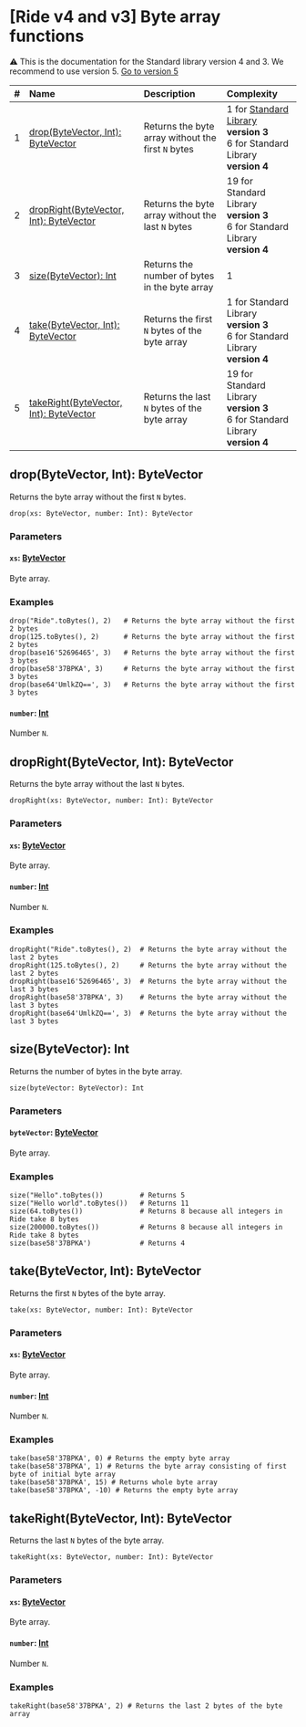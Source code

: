 # [Ride v4 and v3] Byte array functions

:warning: This is the documentation for the Standard library version 4 and 3. We recommend to use version 5. [Go to version 5](/en/ride/functions/built-in-functions/byte-array-functions)

|#|Name | Description | Complexity |
|:---| :--- | :--- | :--- |
|1| [drop(ByteVector, Int): ByteVector](#drop) | Returns the byte array without the first `N` bytes | 1 for [Standard Library](/en/ride/script/standard-library) **version 3**<br>6 for Standard Library **version 4** |
|2| [dropRight(ByteVector, Int): ByteVector](#drop-right) | Returns the byte array without the last `N` bytes | 19 for Standard Library **version 3**<br>6 for Standard Library **version 4** |
|3| [size(ByteVector): Int](#size) | Returns the number of bytes in the byte array | 1 |
|4| [take(ByteVector, Int): ByteVector](#take) | Returns the first `N` bytes of the byte array | 1 for Standard Library **version 3**<br>6 for Standard Library **version 4** |
|5| [takeRight(ByteVector, Int): ByteVector](#take-right) | Returns the last `N` bytes of the byte array | 19 for Standard Library **version 3**<br>6 for Standard Library **version 4** |

## drop(ByteVector, Int): ByteVector<a id="drop"></a>

Returns the byte array without the first `N` bytes.

``` ride
drop(xs: ByteVector, number: Int): ByteVector
```

### Parameters

#### `xs`: [ByteVector](/en/ride/data-types/byte-vector)

Byte array.

### Examples

``` ride
drop("Ride".toBytes(), 2)   # Returns the byte array without the first 2 bytes
drop(125.toBytes(), 2)      # Returns the byte array without the first 2 bytes
drop(base16'52696465', 3)   # Returns the byte array without the first 3 bytes
drop(base58'37BPKA', 3)     # Returns the byte array without the first 3 bytes
drop(base64'UmlkZQ==', 3)   # Returns the byte array without the first 3 bytes
```

#### `number`: [Int](/en/ride/data-types/int)

Number `N`.

## dropRight(ByteVector, Int): ByteVector<a id="drop-right"></a>

Returns the byte array without the last `N` bytes.

``` ride
dropRight(xs: ByteVector, number: Int): ByteVector
```

### Parameters

#### `xs`: [ByteVector](/en/ride/data-types/byte-vector)

Byte array.

#### `number`: [Int](/en/ride/data-types/int)

Number `N`.

### Examples

``` ride
dropRight("Ride".toBytes(), 2)  # Returns the byte array without the last 2 bytes
dropRight(125.toBytes(), 2)     # Returns the byte array without the last 2 bytes
dropRight(base16'52696465', 3)  # Returns the byte array without the last 3 bytes
dropRight(base58'37BPKA', 3)    # Returns the byte array without the last 3 bytes
dropRight(base64'UmlkZQ==', 3)  # Returns the byte array without the last 3 bytes
```

## size(ByteVector): Int<a id="size"></a>

Returns the number of bytes in the byte array.

``` ride
size(byteVector: ByteVector): Int
```

### Parameters

#### `byteVector`: [ByteVector](/en/ride/data-types/byte-vector)

Byte array.

### Examples

``` ride
size("Hello".toBytes())         # Returns 5
size("Hello world".toBytes())   # Returns 11
size(64.toBytes())              # Returns 8 because all integers in Ride take 8 bytes
size(200000.toBytes())          # Returns 8 because all integers in Ride take 8 bytes
size(base58'37BPKA')            # Returns 4
```

## take(ByteVector, Int): ByteVector<a id="take"></a>

Returns the first `N` bytes of the byte array.

``` ride
take(xs: ByteVector, number: Int): ByteVector
```

### Parameters

#### `xs`: [ByteVector](/en/ride/data-types/byte-vector)

Byte array.

#### `number`: [Int](/en/ride/data-types/int)

Number `N`.

### Examples

``` ride
take(base58'37BPKA', 0) # Returns the empty byte array
take(base58'37BPKA', 1) # Returns the byte array consisting of first byte of initial byte array
take(base58'37BPKA', 15) # Returns whole byte array
take(base58'37BPKA', -10) # Returns the empty byte array
```

## takeRight(ByteVector, Int): ByteVector<a id="take-right"></a>

Returns the last `N` bytes of the byte array.

``` ride
takeRight(xs: ByteVector, number: Int): ByteVector
```

### Parameters

#### `xs`: [ByteVector](/en/ride/data-types/byte-vector)

Byte array.

#### `number`: [Int](/en/ride/data-types/int)

Number `N`.

### Examples

``` ride
takeRight(base58'37BPKA', 2) # Returns the last 2 bytes of the byte array
```
